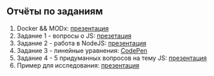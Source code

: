 ## Отчёты по заданиям
1. Docker && MODx: [презентация](https://docs.google.com/presentation/d/1mY2YNx8E6Np2yEexAoGNBThVpZRocng1HuyAMnVYIfs/edit?usp=sharing)
2. Задание 1 - вопросы о JS: [презетация](https://docs.google.com/presentation/d/1Pr9HKKTQsYzbDr8BL5TMJl6-iuS9bmhlv-4j2AOYWUo/edit#slide=id.g1cec499a10_0_12)
3. Задание 2 - работа в NodeJS: [презентация]()
4. Задание 3 - линейные уравнения: [CodePen]()
5. Задание 4 - 5 придуманных вопросов на тему JS: [презентация]()
6. Пример для исследования: [презентация]()
